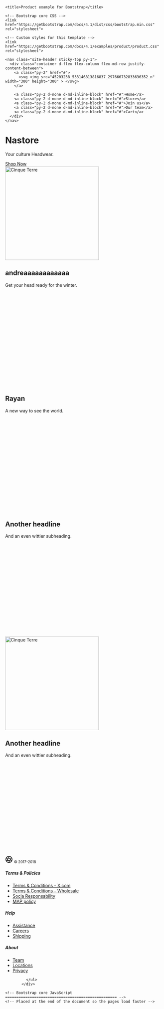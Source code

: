 

<!doctype html>
<html lang="en">
  <head>
    <meta charset="utf-8">
    <meta name="viewport" content="width=device-width, initial-scale=1, shrink-to-fit=no">
    <meta name="description" content="">
    <meta name="author" content="">
    <link rel="icon" href="../../../../favicon.ico">

    <title>Product example for Bootstrap</title>

    <!-- Bootstrap core CSS -->
    <link href="https://getbootstrap.com/docs/4.1/dist/css/bootstrap.min.css" rel="stylesheet">

    <!-- Custom styles for this template -->
    <link href="https://getbootstrap.com/docs/4.1/examples/product/product.css" rel="stylesheet">
  </head>

<body>

    <nav class="site-header sticky-top py-1">
      <div class="container d-flex flex-column flex-md-row justify-content-between">
        <a class="py-2" href="#">
          <svg <img src="45203238_533146813816837_297666732833636352_n" width="300" height="300" > </svg>
        </a> 
        
        <a class="py-2 d-none d-md-inline-block" href="#">Home</a>
        <a class="py-2 d-none d-md-inline-block" href="#">Store</a>
        <a class="py-2 d-none d-md-inline-block" href="#">Join us</a>
        <a class="py-2 d-none d-md-inline-block" href="#">Our team</a>
        <a class="py-2 d-none d-md-inline-block" href="#">Cart</a>
      </div>
    </nav>

<div class="position-relative overflow-hidden p-3 p-md-5 m-md-3 text-center bg-light">
<div class="col-md-5 p-lg-5 mx-auto my-5">
        <h1 class="display-4 font-weight-normal">Nastore</h1>
        <p class="lead font-weight-normal">Your culture Headwear.</p>
        <a class="btn btn-outline-secondary" href="#">Shop Now</a>
      </div><img src="casquette-remember-noir.jpg" alt="Cinque Terre" width="300" height="300">
  <div class="center"></div>
      <body>
</div>

</body>
</html>

<div class="d-md-flex flex-md-equal w-100 my-md-3 pl-md-3">
  <div class="bg-dark mr-md-3 pt-3 px-3 pt-md-5 px-md-5 text-center text-white overflow-hidden">
        <div class="my-3 py-3">
          <h2 class="display-5">andreaaaaaaaaaaaa </h2>
          <p class="lead">Get your head ready for the winter.</p>
        </div>
        <div class="bg-light shadow-sm mx-auto" style="width: 80%; height: 300px; border-radius: 21px 21px 0 0;"></div>
      </div>
      <div class="bg-light mr-md-3 pt-3 px-3 pt-md-5 px-md-5 text-center overflow-hidden">
        <div class="my-3 p-3">
          <h2 class="display-5">Rayan</h2>
          <p class="lead">A new way to see the world.</p>
        </div>
        <div class="bg-dark shadow-sm mx-auto" style="width: 80%; height: 300px; border-radius: 21px 21px 0 0;"></div>
      </div>
    </div>

<div class="d-md-flex flex-md-equal w-100 my-md-3 pl-md-3">
      <div class="bg-light mr-md-3 pt-3 px-3 pt-md-5 px-md-5 text-center overflow-hidden">
        <div class="my-3 p-3">
          <h2 class="display-5">Another headline</h2>
          <p class="lead">And an even wittier subheading.</p>
        </div>
        <div class="bg-dark shadow-sm mx-auto" style="width: 80%; height: 300px; border-radius: 21px 21px 0 0;">
          </div><img src="casquette-remember-noir.jpg" alt="Cinque Terre" width="300" height="300">
  <div class="center"></div>
        </div>
      </div>
      <div class="bg-primary mr-md-3 pt-3 px-3 pt-md-5 px-md-5 text-center text-white overflow-hidden">
        <div class="my-3 py-3">
          <h2 class="display-5">Another headline</h2>
          <p class="lead">And an even wittier subheading.</p>
        </div>
        <div class="bg-light shadow-sm mx-auto" style="width: 80%; height: 300px; border-radius: 21px 21px 0 0;"></div>
      </div>
    </div>
<footer class="container py-5">
  <div class="row">
    <div class="col-12 col-md">
          <svg xmlns="http://www.w3.org/2000/svg" width="24" height="24" viewBox="0 0 24 24" fill="none" stroke="currentColor" stroke-width="2" stroke-linecap="round" stroke-linejoin="round" class="d-block mb-2"><circle cx="12" cy="12" r="10"></circle><line x1="14.31" y1="8" x2="20.05" y2="17.94"></line><line x1="9.69" y1="8" x2="21.17" y2="8"></line><line x1="7.38" y1="12" x2="13.12" y2="2.06"></line><line x1="9.69" y1="16" x2="3.95" y2="6.06"></line><line x1="14.31" y1="16" x2="2.83" y2="16"></line><line x1="16.62" y1="12" x2="10.88" y2="21.94"></line></svg>
          <small class="d-block mb-3 text-muted">&copy; 2017-2018</small>
        </div>
    <div class="col-6 col-md">
          <h5>Terms & Policies</h5>
          <ul class="list-unstyled text-small">
            <li><a class="text-muted" href="#">Terms & Conditions - X.com</a></li>
            <li><a class="text-muted" href="#">Terms & Conditions - Wholesale</a></li>
            <li><a class="text-muted" href="#">Socia Responsability</a></li>
            <li><a class="text-muted" href="#">MAP policy</a></li>
          </ul>
        </div>
    <div class="col-6 col-md">
          <h5>Help</h5>
          <ul class="list-unstyled text-small">
            <li><a class="text-muted" href="#">Assistance</a></li>
            <li><a class="text-muted" href="#">Careers</a></li>
            <li><a class="text-muted" href="#">Shipping</a></li>
          </ul>
        </div>
    <div class="col-6 col-md">
          <h5>About</h5>
          <ul class="list-unstyled text-small">
            <li><a class="text-muted" href="#">Team</a></li>
            <li><a class="text-muted" href="#">Locations</a></li>
            <li><a class="text-muted" href="#">Privacy</a></li>
            
          </ul>
        </div>
  </div>
</footer>


    <!-- Bootstrap core JavaScript
    ================================================== -->
    <!-- Placed at the end of the document so the pages load faster -->
<script src="https://code.jquery.com/jquery-3.3.1.slim.min.js" integrity="sha384-q8i/X+965DzO0rT7abK41JStQIAqVgRVzpbzo5smXKp4YfRvH+8abtTE1Pi6jizo" crossorigin="anonymous"></script>
<script>window.jQuery || document.write('<script src="../../assets/js/vendor/jquery-slim.min.js"><\/script>')</script>
<script src="../../assets/js/vendor/popper.min.js"></script>
<script src="../../dist/js/bootstrap.min.js"></script>
<script src="../../assets/js/vendor/holder.min.js"></script>
<script>
      Holder.addTheme('thumb', {
        bg: '#55595c',
        fg: '#eceeef',
        text: 'Thumbnail'
      });
    </script>
</body>
</html>
